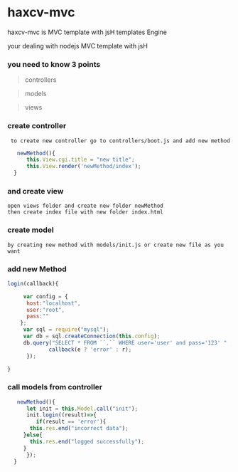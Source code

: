 # haxcv-mvc
haxcv-mvc is MVC  template with jsH templates Engine 

your dealing with nodejs MVC template with jsH 
###  you need to know 3 points 

> controllers 

>  models 

> views 
### create controller
```
 to create new controller go to controllers/boot.js and add new method 
```
```javascript
   newMethod(){ 
      this.View.cgi.title = "new title";
      this.View.render('newMethod/index');
  }
```
### and create view 
```
open views folder and create new folder newMethod 
then create index file with new folder index.html
```

### create model 
``` to create model you have 2 options 
by creating new method with models/init.js or create new file as you want 
```

### add new Method 
```javascript
login(callback){

     var config = {
	  host:"localhost",
	  user:"root",
	  pass:""
	};
     var sql = require("mysql");
     var db = sql.createConnection(this.config);
     db.query("SELECT * FROM ``.`` WHERE user='user' and pass='123' " , (e , r) =>{
             callback(e ? 'error' : r);
      });

}
```	
### call models from controller
```javascript
   newMethod(){  
      let init = this.Model.call("init");      
      init.login((result)=>{
         if(result == 'error'){
	   this.res.end("incorrect data");
	 }else{
	   this.res.end("logged successfully");
	 }
      });
  }
 ```


